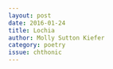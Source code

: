 ```yaml
---
layout: post 
date: 2016-01-24
title: Lochia 
author: Molly Sutton Kiefer
category: poetry
issue: chthonic
---
```

